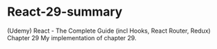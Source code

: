 # React-29-summary
(Udemy) React - The Complete Guide (incl Hooks, React Router, Redux) Chapter 29
My implementation of chapter 29.
